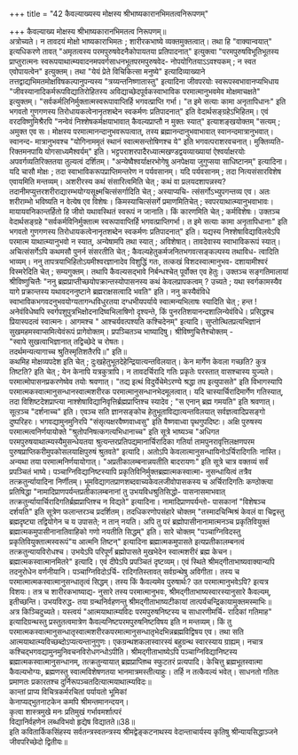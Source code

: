 +++
title = "42 कैवल्याख्यस्य मोक्षस्य श्रीभाष्यकारानभिमतत्वनिरूपणम्"

+++
कैवल्याख्य मोक्षस्य श्रीभाष्यकारानभिमतत्व निरूपणम्॥  
अत्रोच्यते। न तावदयं मोक्षो भाष्यकाराभिमतः ; शारीरकभाष्ये व्यक्तमुक्तत्वात्। तथा हि "वाक्यान्वयात्" इत्यधिकरणे तावत् "अमृतत्वस्य परमपुरुषवेदनैकोपायतया प्रतिपादनात्" इत्युक्त्वा "परमपुरुषविभूतिभूतस्य प्राप्तुरात्मनः स्वरूपयाथात्म्यवादनमपवर्गसाधनभूतपरमपुरुषवेद- नोपयोगितयाऽऽवश्यकम् ; न स्वत एवोपायत्वेन" इत्युक्तम्। तथा "येयं प्रेते विचिकित्सा मनुष्ये" इत्यादिव्याख्याने तत्तद्वाद्यभिमतमोक्षविषकल्पानुपन्यस्य "त्रय्यन्तनिष्णातास्तु" इत्यादिना जीवपरयोः स्वरूपस्वभावानप्यभिधाय "जीवस्यानादिकर्मरूपविद्यातिरोहितस्य अविद्याच्छेदपूर्वकस्वाभाविक परमात्मानुभवमेव मोक्षमाचक्षते" इत्युक्तम्। "सर्वकर्मलिनिर्मुक्तात्मस्वरूपावाप्तिर्हि भगवत्प्राप्ति गर्भा। "त इमे सत्याः कामा अनृतापिधानः" इति भगवतो गुणगणस्य तिरोधायकत्वेनानृतशब्देन स्वकर्मणः प्रतिपादनात्" इति वेदार्थसङ्ग्रहेऽभिहितम्। एवं वरदविष्णुमिश्रैरपि "नन्वेवं निश्शेषकर्मक्षयाभावात् कैवल्यप्राप्तौ न मुक्तः स्यात्" इत्याशङ्खयोक्तम् "सत्यम् ; अमुक्त एव सः। मोक्षस्य परमात्मानन्दानुभवरूपत्वात्, तस्य ब्रह्मानन्दानुभवाभावात् स्वानन्दमात्रानुभवात्। स्वानन्द- मात्रानुभवश्च "योगिनाममृतं स्थानं स्वात्मसन्तोषिणश्च ये" इति भगवत्पराशरवचनात्। मुक्तिव्यति- रिक्तमनपायि योगसाध्यमैश्वर्यम्" इति। भट्टपराशरपादैरध्यात्मखण्डद्वयव्याख्यायां ऐश्वर्याक्षरयोः अपवर्गव्यतिरिक्ततया तुल्यत्वं दर्शितम्। "अन्येष्वैश्वर्याक्षरभोगेषु अनपेक्षया जुगुप्सया साधिष्टानम्" इत्यादिना। यदि चासौ मोक्षः ; तदा स्वाभाविकरूपप्राप्तिमन्तरेण न पर्यवसानम्। यदि पर्यवसानम् ; तदा नित्यसंसारविशेष एवायमिति मन्तव्यम्। अशरीरस्य कथं संसारित्वमिति चेत् ; कथं वा प्रलयदशापन्नस्य? तदानीमप्युत्तरशरीराद्यारम्भयोग्यसूक्ष्मचित्संसर्गादिति चेत् ; अस्याप्यचि- त्संसर्गोऽभ्युपगन्तव्य एव। अतः शरीराम्भो भविष्यति न वेत्येष एव विशेषः। किमस्याचित्संसर्गे प्रमाणमितिचेत् ; स्वपरयाथात्म्यानुभवाभावः। मायायवनिकान्तर्हितो हि जीवो यथावस्थितं स्वरूपं न जानाति। किं कारणमिति चेत् ; कर्मविशेषः। उक्तञ्च वेदार्थसङ्ग्रहे "सर्वकर्मविनिर्मुक्तात्म स्वरूपावाप्तिर्हि भगवत्प्राप्तिगर्भा। त इमे सत्याः कामा अनृतापिधानाः" इति भगवतो गुणगणस्य तिरोधायकत्वेनानृतशब्देन स्वकर्मणः प्रतिपादनात्" इति। यद्यस्य निश्शेषाविद्याविलयेऽपि परमात्म याथात्म्यानुभवो न स्यात्, अन्येषामपि तथा स्यात् ; अविशेषात्। तावदेवास्य स्वाभाविकरूपं स्यात्।  
अचित्संसर्गेऽपि कथमसौ पुनर्न संसरतीति चेत् ; कैवल्यहेतुकर्मजनितभगवत्सङ्कल्पस्य तथाविध- त्वादिति भाव्यम्। ननु तापत्रयाभिहितोऽयमीश्वरज्ञानादेव विशुद्धिं गतः, तत्कखं विशदस्वात्मानुभव- दशायामीश्वरं विस्मरेदिति चेत् ; सम्यगुक्तम्। तथापि कैवल्यसद्भावे निर्बन्धश्चेत् पूर्वोक्त एव हेतुः। उक्तञ्च सङ्गतिमालायां श्रीविष्णुचित्तैः "ननु ब्रह्मप्राप्तीच्छयोपक्रान्तस्योपासनस्य कथं केवलप्रापकत्वम् ? उच्यते ; यथा स्वर्गकामस्यैव यागे प्रक्रान्तस्य यथावदननुष्टाने ब्रह्मराक्षसत्वादि भवति" इति। ननु कस्यैवंविधे स्वाभाविकभगवदनुभवयोग्यतागन्धविधुरतया दग्धभीयपर्याये स्वात्मन्यभिलाषः स्यादिति चेत् ; हन्त ! अनेवंविधेष्वपि स्वर्गपशुपुत्रभिक्षोदनादिष्वभिलाषिणो दृश्यन्ते, किं पुनरतिशयानन्दशालिन्येवंविधे। प्रसिद्धश्च प्रियास्पदत्वं स्वात्मनः। आगमश्च " आश्चर्यवत्पश्यति कश्चिदेनम्" इत्यादि। सुप्तोत्थितप्रत्यभिज्ञानं सुखमहमस्वाप्समित्येवंरूपं प्रागेवोक्तम्। प्रपञ्चितञ्च भाष्यादिषु। श्रीविष्णुचित्तैश्चोक्तम् -  
"स्वापे सुखत्वाभिज्ञानात् तद्विच्छेदे च रोषतः।  
तदर्थमन्यत्यागाच्च श्रुतिस्मृतिशतैरपि॥" इति॥  
कथमिह मोक्षव्यपदेश इति चेत् ; दुःखहेतुभूतदेहेन्द्रियात्यन्तविलयात्। केन मार्गेण केवला गच्छति? कुत्र तिष्टति? इति चेत् ; येन केनापि यत्रकुत्रापि। न तावदर्चिरादि गतिः प्रकृतेः परस्तात् वासश्चास्य युज्यते। परमात्मोपासनप्रकरणेष्वेव तयोः श्रवणात्। "तद्य इत्थं विदुर्येचेमेऽरण्ये श्रद्धा तप इत्युपासते" इति विभागस्यापि परमात्मकस्वात्मानुसन्धानस्वात्मशरीरक परमात्मानुसन्धानभेदमूलत्वात्। यदि चास्यार्चिरादिमार्गेण गतिस्यात्, तदा विशिष्टदेशप्राप्त्या नाश्शेषाविद्यानिवृत्तिर्ब्रह्मप्राप्तिश्च स्यादेव ; "स एनान् ब्रह्म गमयति" इति श्रवणात्। सूत्ऱञ्च "दर्शनाच्च" इति। एवञ्च सति ज्ञानसङ्कोच हेतुभूताविद्यात्यन्तविलयात् सर्वज्ञत्वादिप्रसङ्गो दुष्परिहरः। भगवद्यामुनमुनिरपि "संसृत्यक्षरवैष्णवाध्वसु" इति वैष्णवाध्वा पृथगुपदिष्टः। अक्षि पुरुषस्य परमात्मत्वनिर्णयायोक्ते "श्रुतोपनिषत्कगत्यभिधानाच्च" इति सूत्रे भाष्यञ्च "अधिगत परमपुरुषयाथात्म्यस्यैमुसन्धेयतया श्रुत्यन्तरप्रतिपद्यमानार्चिरादिका गतिर्या तामपुनरावृत्तिलक्षणपरम पुरुषप्राप्तिकरीमुपकोसलयाक्षिपुरुषं श्रुतवते" इत्यादि। अतोऽपि केवलात्मानुसन्धायिनोऽर्चिरादिगतिः नास्ति। अन्यथा तया परमात्मनिर्णयायोगात्। "अप्रतीकालम्बनान्नयतीति बादरायणः" इति सूत्रे चात्र वक्तव्यं सर्वं प्रपञ्चितं भाष्ये। पञ्चाग्निविद्यानिष्टस्यापि प्रकृतिविनिर्मुक्तब्रह्मात्मकस्वात्मा- नुसन्धायित्वं तत्रैव तत्क्रतुर्न्यायादिना निर्णीतम्। भूमविद्यागतप्राणशब्दवाच्यकेवलजीवोपासकस्य च अर्चिरादिगतिः कण्ठोक्त्या प्रतिषिद्धा "नामादिप्राणपर्यन्तप्रतीकालम्बनानां तु उभयविधश्रुतिसिद्धो- पासनासमाभवात् तत्क्रतुर्न्यायार्चिरादिगतिर्ब्रह्मप्राप्तिश्च न विद्यते" इत्यादिना। नामादिप्राणपर्यन्तो- पासकानां "विशेषञ्च दर्शयति" इति सूत्रेण फलान्तरञ्च प्रदर्शितम्। तदधिकरणोपसंहारे चोक्तम् "तस्मादचिन्मिश्रं केवलं वा चिद्वस्तु ब्रह्मदृष्ट्या तद्वियोगेन च य उपासते; न तान् नयति। अपि तु परं ब्रह्मोपासीनानामात्मनञ्च प्रकृतिवियुक्तं ब्रह्मात्मकमुपासीनानातिवाहिको गणो नयतीति सिद्धम्" इति। सारे चोक्तम् "पञ्चाग्निविदस्तु प्रकृतिवियुक्तात्मस्वरूपं"य आत्मनि तिष्टन्" इत्यादिना ब्रह्मात्मकमुपासते इत्यप्रतीकालम्बनत्वं तत्क्रतुन्यायविरोधश्च। उभयेऽपि परिपूर्णं ब्रह्मोपासते मुखभेदेन स्वात्मशरीरं ब्रह्म केचन। ब्रह्मात्मकस्वात्मानमितरे" इत्यादि। एवं दीपेऽपि प्रपञ्चितं दृष्टव्यम्। एवं स्थिते श्रीमद्गीताभाष्यवाक्यान्यपि तदनुरोधेन वर्णनीयानि। पञ्चाग्निविदोऽर्चि- रादिगतिस्तावत् सर्वग्रन्थेषु अविगीता। तस्य च परमात्मात्मकस्वात्मानुसन्धातृत्वं सिद्धम्। तस्य किं कैवल्यमेव पुरुषार्थः? उत परमात्मानुभवेऽपि? इत्यत्र विशयः। तत्र च शारीरकभाष्याद्य- नुसारे तस्य परमात्मानुभवः, श्रीमद्गीताभाष्यस्वारस्यानुसारे कैवल्यम्, इतीच्छन्ति। उभयविरुद्ध- तया ग्रन्थनिर्वहणन्तु श्रीमद्गीताभाष्यटीकायां तात्पर्यचन्द्रिकायामुक्तमस्माभिः॥  
अत्र किञ्चिदुच्यते। यस्त्वयं "आत्मयाथात्म्यविदः परमपुरुषनिष्टस्य च साधारणीमर्चि- रादिकां गतिमाह" इत्यादिग्रन्थस्तु प्रस्तुतत्वमात्रेण कैवल्यनिष्टपरमपुरुषनिष्टविषय इति न मन्तव्यम्। किं तु परमात्मकस्वात्मानुसन्धातृस्वात्मशरीरकपरमात्मानुसन्धातृभेदभिन्नब्रह्मविद्विषय एव। तथा सति आत्मयाथात्म्यविच्छब्दोऽप्यत्यन्तानुगुणः। एकग्रन्थशकलास्वारस्यं बहुग्रन्थ स्वारस्याय ग्राह्यम्। नचात्र कश्चिद्भगवद्यामुनमुनिवचनविरोधगन्धोऽपीति। श्रीमद्गीताभाष्येऽपि पञ्चाग्निविद्यानिष्टस्य ब्रह्मात्मकस्वात्मानुसन्धानम्, तत्क्रतुन्यायात् ब्रह्मप्राप्तिष्च स्फुटतरं प्रत्यपादि। केचित्तु ब्रह्मभूतस्वात्मा कैवल्यभोग्यः, ब्रह्मणस्तु स्वात्मविशेषणतया भानमात्रमस्तीत्याहुः। तर्हि न तत्कैवल्यं भवेत्। साधनतो गतितः प्रमाणतः प्रकारतश्च दुर्निरूपञ्चतदित्यात्मयाथात्म्यविदः॥  
कान्तां प्राप्य विचित्रकर्मरचितां पर्यायतो भूमिकां  
केनाप्यद्भुतनाटकेन कमपि श्रीमन्तमानन्दयन्।  
कृत्वा शास्त्रमुखे मनः प्रतिमुखं गर्भावमर्शात्परं  
विद्यानिर्वहणेन लब्धविभवो हृद्येष विद्यातते॥38॥  
इति कवितार्किकसिंहस्य सर्वतन्त्रस्वतन्त्रस्य श्रीमद्वेङ्कटनाथस्य वेदान्ताचार्यस्य कृतिषु श्रीन्यायसिद्धाञ्जने जीवपरिच्छेदो द्वितीयः॥